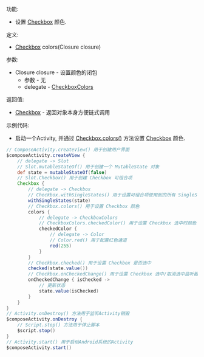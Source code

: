 功能:

+ 设置 [Checkbox](/API/UI/Compose/Widget/Checkbox/README.md) 颜色.

定义:

+ [Checkbox](/API/UI/Compose/Widget/Checkbox/README.md) colors(Closure closure)

参数:

+ Closure closure - 设置颜色的闭包
    + 参数 - 无
    + delegate - [CheckboxColors](/API/UI/Compose/Theme/Color/CheckboxColors/README.md)

返回值:

+ [Checkbox](/API/UI/Compose/Widget/Checkbox/README.md) - 返回对象本身方便链式调用

示例代码:

+ 启动一个Activity, 并通过 [Checkbox.colors()](/API/UI/Compose/Widget/Checkbox/README.md?id=colors)
  方法设置 [Checkbox](/API/UI/Compose/Widget/Checkbox/README.md)
  颜色.

```groovy
// ComposeActivity.createView() 用于创建用户界面
$composeActivity.createView {
    // delegate -> Slot
    // Slot.mutableStateOf() 用于创建一个 MutableState 对象
    def state = mutableStateOf(false)
    // Slot.Checkbox() 用于创建 Checkbox 可组合项
    Checkbox {
        // delegate -> Checkbox
        // Checkbox.withSingleStates() 用于设置可组合项使用到的所有 SingleState
        withSingleStates(state)
        // Checkbox.colors() 用于设置 Checkbox 颜色
        colors {
            // delegate -> CheckboxColors
            // CheckboxColors.checkedColor() 用于设置 Checkbox 选中时颜色
            checkedColor {
                // delegate -> Color
                // Color.red() 用于配置红色通道
                red(255)
            }
        }
        // Checkbox.checked() 用于设置 Checkbox 是否选中
        checked(state.value())
        // Checkbox.onCheckedChange() 用于设置 Checkbox 选中/取消选中监听器
        onCheckedChange { isChecked ->
            // 更新状态
            state.value(isChecked)
        }
    }
}
// Activity.onDestroy() 方法用于监听Activity销毁
$composeActivity.onDestroy {
    // Script.stop() 方法用于停止脚本
    $script.stop()
}
// Activity.start() 用于启动Android系统的Activity
$composeActivity.start()
```